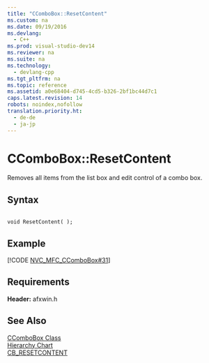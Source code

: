 ```yaml
---
title: "CComboBox::ResetContent"
ms.custom: na
ms.date: 09/19/2016
ms.devlang: 
  - C++
ms.prod: visual-studio-dev14
ms.reviewer: na
ms.suite: na
ms.technology: 
  - devlang-cpp
ms.tgt_pltfrm: na
ms.topic: reference
ms.assetid: a0e68404-d745-4cd5-b326-2bf1bc44d7c1
caps.latest.revision: 14
robots: noindex,nofollow
translation.priority.ht: 
  - de-de
  - ja-jp
---
```

# CComboBox::ResetContent
Removes all items from the list box and edit control of a combo box.  
  
## Syntax  
  
```  
  
void ResetContent( );  
```  
  
## Example  
 [!CODE [NVC_MFC_CComboBox#31](../CodeSnippet/VS_Snippets_Cpp/NVC_MFC_CComboBox#31)]  
  
## Requirements  
 **Header:** afxwin.h  
  
## See Also  
 [CComboBox Class](../vs140/CComboBox-Class.md)   
 [Hierarchy Chart](../vs140/Hierarchy-Chart.md)   
 [CB_RESETCONTENT](http://msdn.microsoft.com/library/windows/desktop/bb775878)